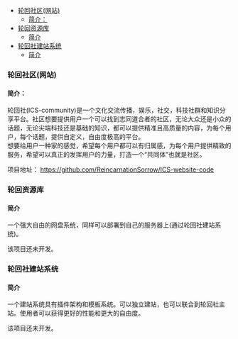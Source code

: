 - [轮回社区(网站)](#轮回社区网站)
  - [简介：](#简介)
- [轮回资源库](#轮回资源库)
  - [简介](#简介-1)
- [轮回社建站系统](#轮回社建站系统)
  - [简介](#简介-2)

### 轮回社区(网站)
#### 简介：  
轮回社(ICS-community)是一个文化交流传播，娱乐，社交，科技社群和知识分享平台。社区想要提供用户一个可以找到志同道合者的社区，无论大众还是小众的话题，无论尖端科技还是基础的知识，都可以提供精准且高质量的内容，为每个用户，每个话题，提供自定义，自由度极高的平台。  
想要给用户一种家的感觉，希望每个用户都可以有归属感，为每个用户提供精致的服务，希望可以真正的发挥用户的力量，打造一个“共同体”也就是社区。

项目地址： https://github.com/ReincarnationSorrow/ICS-website-code

### 轮回资源库
#### 简介
一个强大自由的网盘系统，同样可以部署到自己的服务器上(通过轮回社建站系统)。

该项目还未开发。

### 轮回社建站系统
#### 简介
一个建站系统具有插件架构和模板系统。可以独立建站，也可以联合到轮回社主站。使用者可以获得更好的性能和更大的自由度。

该项目还未开发。